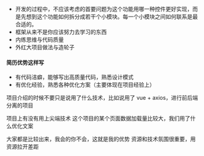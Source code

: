 - 开发的过程中，不应该考虑的首要问题为这个功能用哪一种控件更好实现，而是先想到这个功能如何拆分成若干个小模块。每一个小模块之间如何联系是最合适的。
- 框架从来不是你应该努力去学习的东西
- 内练思维与代码质量
- 外红大项目做法与造轮子

#### 简历优势这样写
- 有代码洁癖，能够写出高质量代码，熟悉设计模式
- 有优化经验，熟悉各种优化方案（主要体现在项目经验上）

项目介绍的时候不要只是说用了什么技术，比如说用了 
vue + axios，进行前后端分离的项目

项目上有没有用上尖端技术
这个项目的某个页面数据加载量比较大，我们用了什么优化文案

大家都是比较出来，我会的你不会，这就是我的优势
资源和技术氛围很重要，用资源拉开差距










